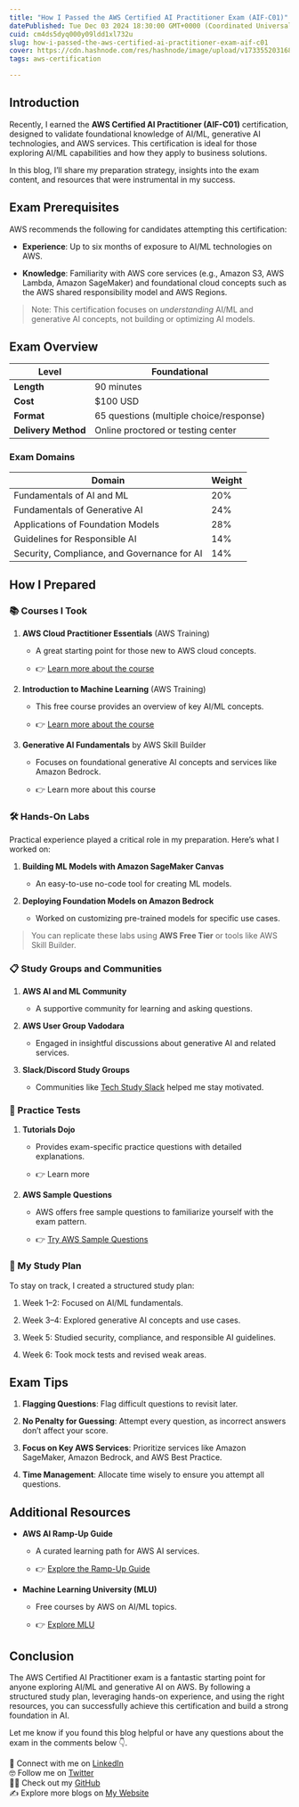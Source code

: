 ```yaml
---
title: "How I Passed the AWS Certified AI Practitioner Exam (AIF-C01)"
datePublished: Tue Dec 03 2024 18:30:00 GMT+0000 (Coordinated Universal Time)
cuid: cm4ds5dyq000y09ldd1xl732u
slug: how-i-passed-the-aws-certified-ai-practitioner-exam-aif-c01
cover: https://cdn.hashnode.com/res/hashnode/image/upload/v1733552031687/8383a185-eba3-4fd4-9d67-78696be9fe07.png
tags: aws-certification

---
```


## **Introduction**

Recently, I earned the **AWS Certified AI Practitioner (AIF-C01)** certification, designed to validate foundational knowledge of AI/ML, generative AI technologies, and AWS services. This certification is ideal for those exploring AI/ML capabilities and how they apply to business solutions.

In this blog, I’ll share my preparation strategy, insights into the exam content, and resources that were instrumental in my success.

## **Exam Prerequisites**

AWS recommends the following for candidates attempting this certification:

* **Experience**: Up to six months of exposure to AI/ML technologies on AWS.
    
* **Knowledge**: Familiarity with AWS core services (e.g., Amazon S3, AWS Lambda, Amazon SageMaker) and foundational cloud concepts such as the AWS shared responsibility model and AWS Regions.
    

> Note: This certification focuses on *understanding* AI/ML and generative AI concepts, not building or optimizing AI models.

## **Exam Overview**

| **Level** | Foundational |
| --- | --- |
| **Length** | 90 minutes |
| **Cost** | $100 USD |
| **Format** | 65 questions (multiple choice/response) |
| **Delivery Method** | Online proctored or testing center |

### **Exam Domains**

| **Domain** | **Weight** |
| --- | --- |
| Fundamentals of AI and ML | 20% |
| Fundamentals of Generative AI | 24% |
| Applications of Foundation Models | 28% |
| Guidelines for Responsible AI | 14% |
| Security, Compliance, and Governance for AI | 14% |

## **How I Prepared**

### **📚 Courses I Took**

1. **AWS Cloud Practitioner Essentials** (AWS Training)
    
    * A great starting point for those new to AWS cloud concepts.
        
    * 👉 [Learn more about the course](https://www.aws.training)
        
2. **Introduction to Machine Learning** (AWS Training)
    
    * This free course provides an overview of key AI/ML concepts.
        
    * 👉 [Learn more about the course](https://aws.amazon.com/training/)
        
3. **Generative AI Fundamentals** by AWS Skill Builder
    
    * Focuses on foundational generative AI concepts and services like Amazon Bedrock.
        
    * 👉 Learn more about this course
        

### **🛠️ Hands-On Labs**

Practical experience played a critical role in my preparation. Here’s what I worked on:

1. **Building ML Models with Amazon SageMaker Canvas**
    
    * An easy-to-use no-code tool for creating ML models.
        
2. **Deploying Foundation Models on Amazon Bedrock**
    
    * Worked on customizing pre-trained models for specific use cases.
        

> You can replicate these labs using **AWS Free Tier** or tools like AWS Skill Builder.

### **📋 Study Groups and Communities**

1. **AWS AI and ML Community**
    
    * A supportive community for learning and asking questions.
        
2. **AWS User Group Vadodara**
    
    * Engaged in insightful discussions about generative AI and related services.
        
3. **Slack/Discord Study Groups**
    
    * Communities like [Tech Study Slack](https://www.techstudyslack.com) helped me stay motivated.
        

### **📝 Practice Tests**

1. **Tutorials Dojo**
    
    * Provides exam-specific practice questions with detailed explanations.
        
    * 👉 Learn more
        
2. **AWS Sample Questions**
    
    * AWS offers free sample questions to familiarize yourself with the exam pattern.
        
    * 👉 [Try AWS Sample Questions](https://aws.amazon.com/certification/)
        

### **🧠 My Study Plan**

To stay on track, I created a structured study plan:

1. Week 1–2: Focused on AI/ML fundamentals.
    
2. Week 3–4: Explored generative AI concepts and use cases.
    
3. Week 5: Studied security, compliance, and responsible AI guidelines.
    
4. Week 6: Took mock tests and revised weak areas.
    

## **Exam Tips**

1. **Flagging Questions**: Flag difficult questions to revisit later.
    
2. **No Penalty for Guessing**: Attempt every question, as incorrect answers don’t affect your score.
    
3. **Focus on Key AWS Services**: Prioritize services like Amazon SageMaker, Amazon Bedrock, and AWS Best Practice.
    
4. **Time Management**: Allocate time wisely to ensure you attempt all questions.
    

## **Additional Resources**

* **AWS AI Ramp-Up Guide**
    
    * A curated learning path for AWS AI services.
        
    * 👉 [Explore the Ramp-Up Guide](https://aws.amazon.com/training/ramp-up-guides/)
        
* **Machine Learning University (MLU)**
    
    * Free courses by AWS on AI/ML topics.
        
    * 👉 [Explore MLU](https://ml.aws/)
        

## **Conclusion**

The AWS Certified AI Practitioner exam is a fantastic starting point for anyone exploring AI/ML and generative AI on AWS. By following a structured study plan, leveraging hands-on experience, and using the right resources, you can successfully achieve this certification and build a strong foundation in AI.

Let me know if you found this blog helpful or have any questions about the exam in the comments below 👇.

👋 Connect with me on [LinkedIn](https://linkedin.com)  
🤓 Follow me on [Twitter](https://twitter.com)  
🐱‍💻 Check out my [GitHub](https://github.com)  
✍️ Explore more blogs on [My Website](https://example.com)